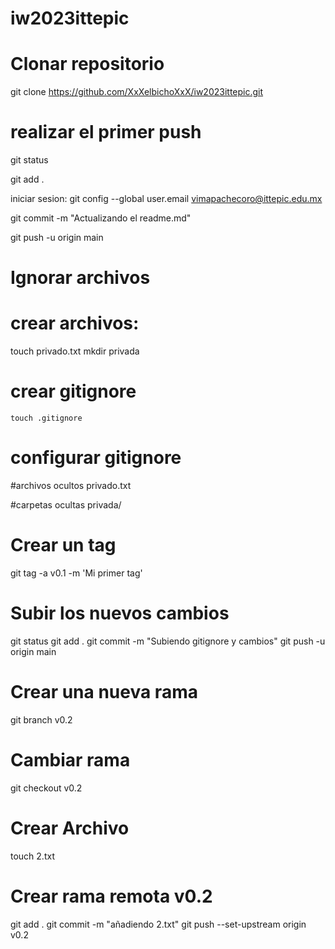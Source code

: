 # iw2023ittepic

# Clonar repositorio
git clone https://github.com/XxXelbichoXxX/iw2023ittepic.git 

# realizar el primer push
git status

git add .

iniciar sesion: git config --global user.email vimapachecoro@ittepic.edu.mx

git commit -m "Actualizando el readme.md"

git push -u origin main

# Ignorar archivos

# crear archivos:
   touch privado.txt
    mkdir privada   

# crear gitignore
    touch .gitignore

# configurar gitignore
#archivos ocultos
privado.txt

#carpetas ocultas
privada/


# Crear un tag
git tag -a v0.1 -m 'Mi primer tag'


# Subir los nuevos cambios

git status
git add .
git commit -m "Subiendo gitignore y cambios"
git push -u origin main

# Crear una nueva rama
git branch v0.2

# Cambiar rama
git checkout v0.2

# Crear Archivo 
touch 2.txt

# Crear rama remota v0.2
git add .
git commit -m  "añadiendo 2.txt"
git push --set-upstream origin v0.2
